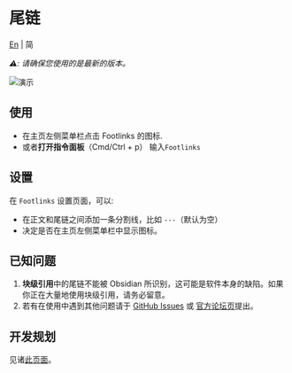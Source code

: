 # 尾链

[En](https://github.com/DahaWong/obsidian-footlinks/blob/main/README.md) | 简

*⚠️: 请确保您使用的是最新的版本。*

![演示](https://raw.githubusercontent.com/DahaWong/obsidian-footlinks/main/demo.png)

## 使用
- 在主页左侧菜单栏点击 Footlinks 的图标.
- 或者**打开指令面板**（Cmd/Ctrl + p） 输入`Footlinks`

## 设置
在 `Footlinks` 设置页面，可以:
- 在正文和尾链之间添加一条分割线，比如 `---`（默认为空）
- 决定是否在主页左侧菜单栏中显示图标。

## 已知问题
1. **块级引用**中的尾链不能被 Obsidian 所识别，这可能是软件本身的缺陷。如果你正在大量地使用块级引用，请务必留意。
2. 若有在使用中遇到其他问题请于 [GitHub Issues](https://github.com/DahaWong/obsidian-footlinks/issues) 或 [官方论坛页](https://forum.obsidian.md/t/plugin-footlinks/9494)提出。

## 开发规划
见诸[此页面](https://github.com/DahaWong/obsidian-footlinks/projects)。
